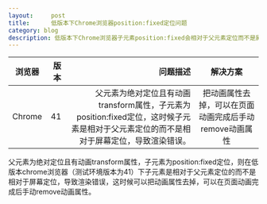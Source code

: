```yaml
---
layout:     post
title:      低版本下Chrome浏览器position:fixed定位问题
category: blog
description: 低版本下Chrome浏览器子元素position:fixed会相对于父元素定位而不是屏幕
---
```


| 浏览器        | 版本   |  问题描述  |  解决方案
| --------   | -----:  | -----:  | :----:  |
| Chrome     | 41 |   父元素为绝对定位且有动画transform属性，子元素为position:fixed定位，这时候子元素是相对于父元素定位的而不是相对于屏幕定位，导致渲染错误。 |  把动画属性去掉，可以在页面动画完成后手动remove动画属性    |

父元素为绝对定位且有动画transform属性，子元素为position:fixed定位，则在低版本chrome浏览器（测试环境版本为41）下子元素是相对于父元素定位的而不是相对于屏幕定位，导致渲染错误，这时候可以把动画属性去掉，可以在页面动画完成后手动remove动画属性。